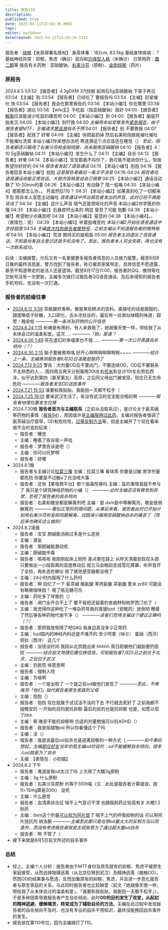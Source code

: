 ```yaml
---
title: 报告110
description: 
published: true
date: 2025-04-11T15:58:39.009Z
tags: 
editor: markdown
dateCreated: 2025-04-11T15:58:34.573Z
---
```


报告者：[绫枫](https://x.com/LFanyDeath0606)【未获得署名授权】
身高体重：182cm, 63.5kg
基础身体疾病：？
基础神经异常：抑郁，焦虑（确诊）双向和[边缘型人格](/BPD/)（未确诊）
日常用药：[雌二醇](/E2/)等
报告有关药物：亚硝酸钠、[右美沙芬](/DXM/)（原粉）、[金刚烷胺](/ATD/)（药片）

### 原报告
2024.8.5
03:52 【报告者】4.3gDXM 37t烷胺 起效后5g亚硝酸钠 下辈子再见
03:54 【主编】别
03:54 【报告者】已经吃了 要报告吗
03:54 【主编】赶紧催吐 快
03:54 【报告者】我会在群里报告的
03:56 【本站小编1】你在哪里
03:56 【报告者】湖北
03:58 【wiki主】不吃盐（指亚硝酸钠）就好
04:00 【报告者】[解离](/%E8%A7%A3%E7%A6%BB/)应该能减少吃盐的痛苦吧
04:00 【本站小编2】别
04:00 【报告者】脑袋开始发沉
04:00 【本站小编2】别吓我
04:00 *主编用本站官推发布[紧急报告](https://x.com/OverSpeed_Wiki/status/1820188064104484941)，由于报告者是MTF，主编请求[寒涟漪](https://x.com/HANLIANYI331)自杀干预*
04:01 【报告者】别 不要救我
04:07 【报告者】起效了 好晕
04:08 【主编】快把盐扔掉 然后右美和烷胺能催吐催吐 不能催吐洗胃 本站小编2你来想办法吧 寒涟漪这个点应该还在睡觉（）
*至此，报告者都还只服用了右美沙芬和金刚烷胺，尚未服用亚硝酸钠*
04:10 【报告者】4：10 5g亚硝酸钠
04:11 【本站小编3】发生什么了
04:11 【主编】自杀
04:13 【报告者】好晕
04:14 【本站小编3】宝宝那我不叫你了，我可能不能劝你什么，但我希望你好好的
04:14 *报告者发起了语音通话*
04:15 【本站小编1】抱抱
04:16 【报告者回复本站小编1】抱抱 *这是报告者最后一条文字消息*
04:16-04:24 *报告者在语音通话尚能正常说话，大致内容就是说自己很晕*
04:25 【本站小编2】通话没动静了 10-20min的事
04:26 【本站小编2】有动静了 陪一程咯
04:30 【本站小编4】那那那怎么办。。 开盒然后110？
04:31 【本站小编2】如果真的吃了一切都来不及 除非本人意愿主动催吐
*语音通话中传出报告者发出的声音，此时已经不再能说话了*
04:34 【主编】这什么声音 喘气还是想呕吐的声音 本站小编2你学医的你懂
04:35 【本站小编2】后鼻腔哼出来的 明显 窒息了可能 抱歉
04:38 【本站小编1】希望她少点痛苦吧
04:38 【本站小编2】窒息的
04:38 【本站小编4】。。 （表情包：哭）
04:39 【本站小编5】听着挺难受的
*本站小编2开始在语音通话中念经超度*
04:54 *主编[首次找到报告者推特号](https://x.com/OverSpeed_Wiki/status/1820202064833806839)，之前主编从不知道报告者的推特账号*
04:55 【本站小编2】荒谬 期待买的是假盐
05:00 *报告者主动退出了语音通话，不知是尚有自主意识还是手机没电了。至此，报告者本人完全失联，再也没有一次联系成功。*

后续：主编报警，尔后又有一名掌握更多报告者信息的人员接力报警。截至8月8日晚的最终消息是，警方找到了报告者，称已被其家属带走，具体信息不愿透露，甚至不知道带走的是活人还是遗体。截至8月17日11:00，报告者的QQ、推特等社交账号没有一次更新，主编多次拨打过报告者QQ语音通话、及后来得知的报告者手机号码，也没有一次打通。

### 报告者的前缘往事
- [2024.6.12 3:58](https://x.com/LFanyDeath0606/status/1800618744986620361) 茶氨酸好香啊，像是某些糕点的馅料。直接吃的话是甜甜的，甜度略低于砂糖，入口即化，舌头凉丝丝的，最后有一丝类似味精的味道，超赞！晚安啦 *————第一条涉及药物的公开信息*
- [2024.6.24 1:15](https://x.com/LFanyDeath0606/status/1804926285376049448) 祈祷是有用的，有人来救我了，她就像天使一样，带给我了从未体会过的温柔和爱。这次..... *————「她」是谁？*
- [2024.6.30 1:49](https://x.com/LFanyDeath0606/status/1807109226981945555) 死在虚幻的幸福里也不错...... *————第一次公开表露自杀倾向（？）*
- [2024.6.30 2:15](https://x.com/LFanyDeath0606/status/1807115675061661723) 脑子要被煮熟咯 好开心啊啊啊啊啊啊啊~~~~ *————结合上一条，主编猜测报告者6月30日凌晨是服药了*
- [2024.7.13 8:25](https://x.com/LFanyDeath0606/status/1811919904456487379) 警告：大剂量OD后不要出门，不要连续OD，OD后不要联系不太熟悉的人.....周四周五两天分别服用30t左右[优米](/DXM/)和总计10t左右劳拉西泮，似乎达到第四（甚至第五）高原，之后同父母出门被发现，现在已无生命危险 *————报告者发生OD送医事件*
- [2024.7.21 15:53](https://x.com/LFanyDeath0606/status/1814931763233427817) 谁要和我贴贴，我能抱一天都不松手（
- [2024.7.25 19:01](https://x.com/LFanyDeath0606/status/1816428469208625596) 要来武汉生活了，有没有武汉的宝宝能合租的啊 *————报告者地理位置发生位移*
- 2024.7.30晚 **报告者首次与主编联系**（之前从没联系过），是讨论关于氨茶碱等药物的事情（[报告94](/report/RP094/)），原因或许是[主编服用过此药](/report/RP030/)。主编对报告者强调了氨茶碱治疗窗窄，OD有危险性，[过量反制方法](/%E8%8C%B6%E7%A2%B1%E7%B1%BB%E8%8D%AF%E7%89%A9/#%E5%8F%8D%E5%88%B6%E6%96%B9%E6%B3%95-7)等，但是主编开了个现在看来很不合时宜的玩笑：
  - 报告者：睡觉
  - 主编：睡着了告诉我一声哈
  - 报告者：梦里告诉是吧（）
  - 主编：你可以托梦啊
  - 报告者：好嘟
- 2024.8.1晚
  - 报告者与主编讨论[拉莫三嗪](/%E6%8B%89%E8%8E%AB%E4%B8%89%E5%97%AA/) 主编：拉莫三嗪 看体质 你要是过敏 医学剂量都危险 你要是不过敏o了也没啥大事
  - 报告者：还有【某电商平台】那个盐毒性够吗 主编：盐的事情我就不参与了 我只是个研究神经药物的小编（） *————此时主编还没有察觉到异常，忽视了报告者的自杀倾向*
  - 报告者：右美和晚安都是解离剂吧 主编：是 dxm是中等解离剂，晚安是弱解离剂 *————看似正常的药理问题，从事后来看，报告者此时已开始计划用右美沙芬和金刚烷胺解离，试图减小服用亚硝酸钠自杀的痛苦了（而后来也确实这么做的）*
- 2024.8.2凌晨
  - 报告者：宝宝 胆碱能消耗过多是什么症状
  - 主编：谵妄
  - 报告者：那胆碱能激动呢
  - 主编：胆碱能中毒
  - 报告者：咳咳咳 我刚刚起床上厕所 差点晕在路上 从昨天清晨到现在头部只要做出一小段距离的高度移动后 就立马会眼前变成雪花屏幕，听声音开了全损，再失去陀螺仪 除了痛觉感受器都没用了
  - 主编：24小时内服用了什么药吗
  - 报告者：啊 回忆了一下 氨茶碱 酪氨酸 苯丙氨酸 茶氨酸 愈米 pr80 可能会有略微咖啡因？ 喝了瓶无糖可乐
  - 主编：药吃多了导致的（）
  - 报告者：闸门全开合不上了 要不我把还留着的舍曲林和帕罗西汀吃了（
  - 主编：我觉得你这种吃了一堆杂药导致的直接bzd（安眠药）放倒吧 睡着了然后等各种药物代谢干净（） *————读者们觉得主编这个建议正确吗（？）*
  - 报告者：那把我放倒得了吧QAQ 我身边真没多少正常药
  - 主编：bzd国内的神经内科还是不难开的 至少阿普（唑仑） 氯硝（西泮） 劳拉（西泮） 这几个
  - 报告者：没钱没时间 我刚从北京跑出来 hhhhh 周日刚被他们威胁要扔医院 *————结合前文地理位置位移信息，可知报告者7月25日之前位于北京，之后位于武汉*
  - 主编：扔医院 啥意思啊
  - 报告者：强制入院
  - 主编：为啥啊
  - 报告者：一个是出柜了 一个是之前od被他们发现了 *————至此，不难推测「他们」指代报告者原生家庭的父母*
  - 主编：抱抱（）
  - 报告者：抱抱 现在就属于试试活不活的下去 不行就去死好了 之前我都不碰晚安的 一开始的目的是抗抑郁 最后的目的也是抗抑郁 也是，如愿以偿了hhh
  - 主编：啊 晚安不能抗抑郁啊 合适的剂量勉强可以抗ADHD（）
  - 报告者：我是指接触od 所以你看懂这个了吗
  - 主编：没（）
  - 报告者：我是说最后od自杀也是逃离抑郁的一种方式（ *————如今事后想起，主编[那位好友](/DXM/#%E4%BD%BF%E7%94%A8%E6%96%B9%E6%B3%95)当年劝阻主编od时说的：od不能缓解自杀倾向，很多人od就是为了自杀*
  - 主编：【表情包：小奶猫】
- 2024.8.2 下午
  - 报告者：难道是我od太过了吗 上次用了大概3g原粉
  - 主编：3g 什么原粉
  - 报告者：右美沙芬原粉 约等于300t喵（注：此处是报告者计算错误，按1t=15mg算是200t） 没死
  - 主编：什么感觉
  - 报告者：血清素综合征 喘不上气意识不清 也跟我耐药比较高有关 大概1:2耐药
  - 主编：dxm这个剂量[可以视为阿片类](/%E5%91%BC%E5%90%B8%E6%8A%91%E5%88%B6/)了 喘不上气的呼吸抑制的话 可以用阿片拮抗剂 纳洛酮 *————主编至此都只是在想od量太大的反制方法以防意外，而没有考虑报告者就是主观故意为了通过超大量od自杀*
  - 报告者：啊 不管了（
- 接下来就是8月5日前文所述的自杀事件

### 总结
- 综上，主编个人分析：报告者由于MTF身份及原先就有的抑郁、焦虑不被原生家庭接受，从而选择物理逃离（从北京位移到武汉）及精神逃离（接触OD）。然而OD的结果事与愿违，反而加重原有的抑郁、焦虑，并且进一步恶化报告者与原生家庭的关系，与此同时报告者也比较缺爱（前文「她就像天使一样，带给我了从未体会过的温柔和爱」、「谁要和我贴贴，我能抱一天都不松手」）。于是多种因素导致报告者产生自杀倾向，此时**OD的目的发生了改变，从起初的精神逃避、缓解痛苦，转变成为了辅助自杀的方法**。主编在此过程中发现报告者的自杀倾向不及时、也没有专业的自杀干预知识，最终没能挽回自杀事件的发生。
- 报告放在第110号位，因为主编拨打了110。
